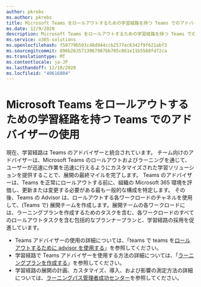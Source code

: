 ```yaml
---
author: pkrebs
ms.author: pkrebs
title: Microsoft Teams をロールアウトするための学習経路を持つ Teams でのアドバイザーの使用
ms.date: 12/9/2020
description: Microsoft Teams をロールアウトするための学習経路を持つ Teams でのアドバイザーの使用
ms.service: o365-solutions
ms.openlocfilehash: f50779b593c48d944ccb2577ec6342f9f621abf3
ms.sourcegitcommit: 896b2635713967987bb705c861e11b5568fd72ca
ms.translationtype: MT
ms.contentlocale: ja-JP
ms.lasthandoff: 12/10/2020
ms.locfileid: "49616804"
---
```

# <a name="use-advisor-for-teams-with-learning-pathways-to-help-roll-out-microsoft-teams"></a>Microsoft Teams をロールアウトするための学習経路を持つ Teams でのアドバイザーの使用
現在、学習経路は Teams のアドバイザーと統合されています。 チーム向けのアドバイザーは、Microsoft Teams のロールアウトおよびラーニングを通じて、ユーザーが迅速に作業を迅速に行えるようにカスタマイズされた学習ソリューションを提供することで、展開の最終マイルを完了します。 Teams のアドバイザーは、Teams を正常にロールアウトする前に、組織の Microsoft 365 環境を評価し、更新または変更する必要がある最も一般的な構成を特定します。 その後、Teams の Advisor は、ロールアウトする各ワークロードのチャネルを使用して、(Teams で) 展開チームを作成します。展開チームの各ワークロードには、ラーニングプランを作成するためのタスクを含む、各ワークロードのすべてのロールアウトタスクを含む包括的なプランナープランと、学習経路の採用を促進しています。

- Teams アドバイザーの使用の詳細については、「teams で teams を[ロールアウトするために advisor を使用する](https://docs.microsoft.com/microsoftteams/use-advisor-teams-roll-out)」を参照してください。
- 学習経路で Teams アドバイザーを使用する方法の詳細については、「[ラーニングプランを作成する](https://docs.microsoft.com/microsoftteams/use-advisor-teams-roll-out#create-a-learning-plan)」を参照してください。
- 学習経路の展開の計画、カスタマイズ、導入、および影響の測定方法の詳細については、[ラーニングパス管理者成功センター](custom_successcenter.md)を参照してください。